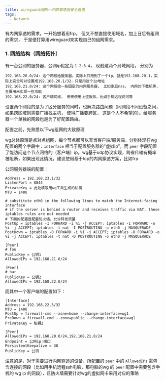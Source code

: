```yaml
---
title: wireguard组网——内网穿透及安全设置
tags:
  - Network
---
```


有内网穿透的需求，一开始想着用frp， 但又不想直接使用域名，加上日后有组网的需求， 于是便打算用wireguard来实现自己的组网需求。

### 1. 网络结构（网络拓扑） ###

有一台公网的服务器，公网ip假定为 `1.2.3.4`， 现创建两个局域网段， 分别为
```
192.168.20.0/24: 这个网段给服务器，实际上只用到了一个ip，就是192.168.20.1，实际上完全可以设置成192.168.20.1/32，只是用这个ip地址
192.168.21.0/24: 这个网段给一些固定的内网服务器， 比如家庭nas， 内网的下载机等，主要用来实现一些功能
192.168.22.0/24: 客户端网段， 用来使用上述服务，比如手机远程访问等
```

设置两个网段的是为了区分服务的同时，也解决路由问题（同网段不同设备之间，如果跨区域则需要广播找主机， 使得广播要跨区， 这是个人不希望的）。给服务器一个单独的网段也是为了好配置路由。

配置之前，先熟悉以下wg组网的大致原理

wg总体原理是点对点组网，每个节点都可以充当客户端/服务端，分别体现在wg配置的两个字段中：`interface` 相当于配置服务器的“虚拟ip”，而 `peer` 字段配置了能访问这个节点网络的（客户端）ip。wg基于udp协议实现，跨省传输有概率被阻断，如果出现此情况，建议使用基于tcp的内网穿透方案，比如frp

公网服务器端的配置：
```
Address = 192.168.23.1/32
ListenPort = 8844
PrivateKey = 此处填写用wg工具生成的私钥
MTU = 1400

# substitute eth0 in the following lines to match the Internet-facing interface
# if the server is behind a router and receives traffic via NAT, these iptables rules are not needed
# 下面的配置是配置防火墙，允许转发流量
PostUp = iptables -I FORWARD -i %i -j ACCEPT; iptables -I FORWARD -o %i -j ACCEPT; iptables -t nat -I POSTROUTING -o eth0 -j MASQUERADE
PostDown = iptables -D FORWARD -i %i -j ACCEPT; iptables -D FORWARD -o %i -j ACCEPT; iptables -t nat -D POSTROUTING -o eth0 -j MASQUERADE

[Peer]
# foo
PublicKey = 公钥1
AllowedIPs = 192.168.21.0/24

[Peer]
# bar
PublicKey = 公钥2
AllowedIPs = 192.168.22.0/24
```

而其中一个客户端的配置如下：

```
[Interface]
Address = 192.168.22.3/32
MTU = 1400
PostUp = firewall-cmd --zone=home --change-interface=wg1
PreDown = firewall-cmd --zone=public --change-interface=wg1
PrivateKey = 私钥2

[Peer]
AllowedIPs = 192.168.20.0/24,192.168.21.0/24
Endpoint = 公网ip:端口
PersistentKeepalive = 30
PublicKey = 公钥
```

注意的是，对于需要进行内网穿透的设备，所配置的 `peer` 中的 `AllowedIPs` 需包含连接的网段（比如用手机远程ssh电脑，那电脑的wg 的 `peer` 配置中需要包含手机的 wg ip 的网段），且防火墙需要针对wg的虚拟网卡采用对应的策略
